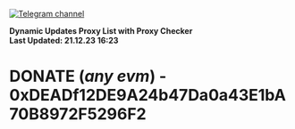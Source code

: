 [![Telegram channel](https://img.shields.io/endpoint?url=https://runkit.io/damiankrawczyk/telegram-badge/branches/master?url=https://t.me/n4z4v0d)](https://t.me/n4z4v0d) 

**Dynamic Updates Proxy List with Proxy Checker**  
**Last Updated: 21.12.23 16:23**

# DONATE (_any evm_) - 0xDEADf12DE9A24b47Da0a43E1bA70B8972F5296F2
